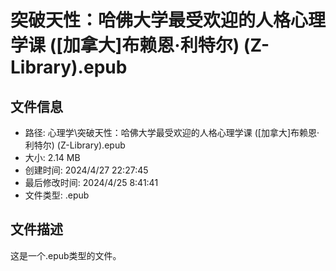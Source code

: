 ﻿# 突破天性：哈佛大学最受欢迎的人格心理学课 ([加拿大]布赖恩·利特尔) (Z-Library).epub

## 文件信息
- 路径: 心理学\突破天性：哈佛大学最受欢迎的人格心理学课 ([加拿大]布赖恩·利特尔) (Z-Library).epub
- 大小: 2.14 MB
- 创建时间: 2024/4/27 22:27:45
- 最后修改时间: 2024/4/25 8:41:41
- 文件类型: .epub

## 文件描述
这是一个.epub类型的文件。

